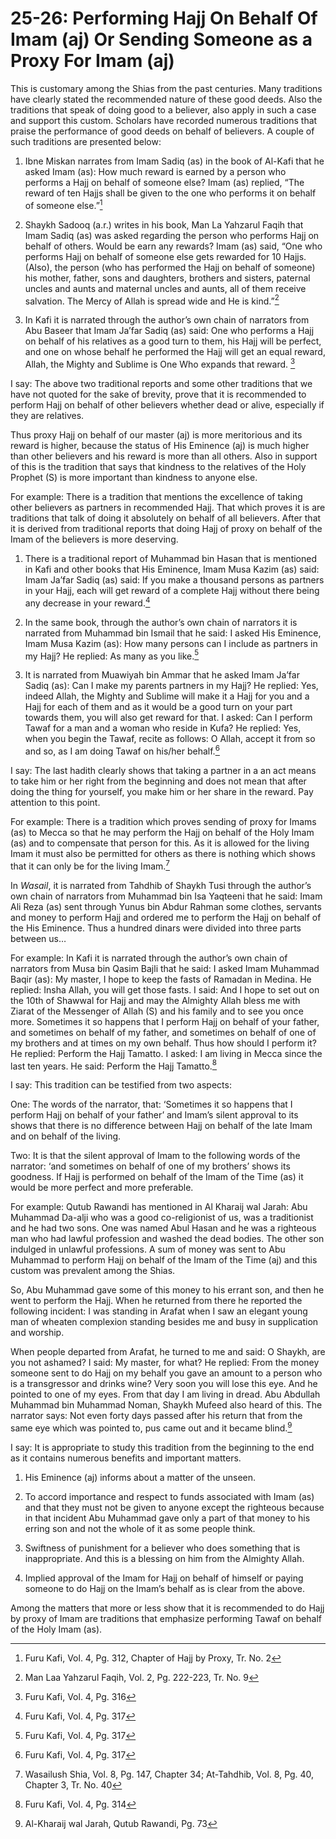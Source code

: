 25-26: Performing Hajj On Behalf Of Imam (aj) Or Sending Someone as a Proxy For Imam (aj)
=========================================================================================

This is customary among the Shias from the past centuries. Many
traditions have clearly stated the recommended nature of these good
deeds. Also the traditions that speak of doing good to a believer, also
apply in such a case and support this custom. Scholars have recorded
numerous traditions that praise the performance of good deeds on behalf
of believers. A couple of such traditions are presented below:

1. Ibne Miskan narrates from Imam Sadiq (as) in the book of Al-Kafi that
he asked Imam (as): How much reward is earned by a person who performs a
Hajj on behalf of someone else? Imam (as) replied, “The reward of ten
Hajjs shall be given to the one who performs it on behalf of someone
else.”[^1]

2. Shaykh Sadooq (a.r.) writes in his book, Man La Yahzarul Faqih that
Imam Sadiq (as) was asked regarding the person who performs Hajj on
behalf of others. Would be earn any rewards? Imam (as) said, “One who
performs Hajj on behalf of someone else gets rewarded for 10 Hajjs.
(Also), the person (who has performed the Hajj on behalf of someone) his
mother, father, sons and daughters, brothers and sisters, paternal
uncles and aunts and maternal uncles and aunts, all of them receive
salvation. The Mercy of Allah is spread wide and He is kind.”[^2]

3. In Kafi it is narrated through the author’s own chain of narrators
from Abu Baseer that Imam Ja’far Sadiq (as) said: One who performs a
Hajj on behalf of his relatives as a good turn to them, his Hajj will be
perfect, and one on whose behalf he performed the Hajj will get an equal
reward, Allah, the Mighty and Sublime is One Who expands that reward.
[^3]

I say: The above two traditional reports and some other traditions that
we have not quoted for the sake of brevity, prove that it is recommended
to perform Hajj on behalf of other believers whether dead or alive,
especially if they are relatives.

Thus proxy Hajj on behalf of our master (aj) is more meritorious and its
reward is higher, because the status of His Eminence (aj) is much higher
than other believers and his reward is more than all others. Also in
support of this is the tradition that says that kindness to the
relatives of the Holy Prophet (S) is more important than kindness to
anyone else.

For example: There is a tradition that mentions the excellence of taking
other believers as partners in recommended Hajj. That which proves it is
are traditions that talk of doing it absolutely on behalf of all
believers. After that it is derived from traditional reports that doing
Hajj of proxy on behalf of the Imam of the believers is more deserving.

1. There is a traditional report of Muhammad bin Hasan that is mentioned
in Kafi and other books that His Eminence, Imam Musa Kazim (as) said:
Imam Ja’far Sadiq (as) said: If you make a thousand persons as partners
in your Hajj, each will get reward of a complete Hajj without there
being any decrease in your reward.[^4]

2. In the same book, through the author’s own chain of narrators it is
narrated from Muhammad bin Ismail that he said: I asked His Eminence,
Imam Musa Kazim (as): How many persons can I include as partners in my
Hajj? He replied: As many as you like.[^5]

3. It is narrated from Muawiyah bin Ammar that he asked Imam Ja’far
Sadiq (as): Can I make my parents partners in my Hajj? He replied: Yes,
indeed Allah, the Mighty and Sublime will make it a Hajj for you and a
Hajj for each of them and as it would be a good turn on your part
towards them, you will also get reward for that. I asked: Can I perform
Tawaf for a man and a woman who reside in Kufa? He replied: Yes, when
you begin the Tawaf, recite as follows: O Allah, accept it from so and
so, as I am doing Tawaf on his/her behalf.[^6]

I say: The last hadith clearly shows that taking a partner in a an act
means to take him or her right from the beginning and does not mean that
after doing the thing for yourself, you make him or her share in the
reward. Pay attention to this point.

For example: There is a tradition which proves sending of proxy for
Imams (as) to Mecca so that he may perform the Hajj on behalf of the
Holy Imam (as) and to compensate that person for this. As it is allowed
for the living Imam it must also be permitted for others as there is
nothing which shows that it can only be for the living Imam.[^7]

In *Wasail*, it is narrated from Tahdhib of Shaykh Tusi through the
author’s own chain of narrators from Muhammad bin Isa Yaqteeni that he
said: Imam Ali Reza (as) sent through Yunus bin Abdur Rahman some
clothes, servants and money to perform Hajj and ordered me to perform
the Hajj on behalf of the His Eminence. Thus a hundred dinars were
divided into three parts between us…

For example: In Kafi it is narrated through the author’s own chain of
narrators from Musa bin Qasim Bajli that he said: I asked Imam Muhammad
Baqir (as): My master, I hope to keep the fasts of Ramadan in Medina. He
replied: Insha Allah, you will get those fasts. I said: And I hope to
set out on the 10th of Shawwal for Hajj and may the Almighty Allah bless
me with Ziarat of the Messenger of Allah (S) and his family and to see
you once more. Sometimes it so happens that I perform Hajj on behalf of
your father, and sometimes on behalf of my father, and sometimes on
behalf of one of my brothers and at times on my own behalf. Thus how
should I perform it? He replied: Perform the Hajj Tamatto. I asked: I am
living in Mecca since the last ten years. He said: Perform the Hajj
Tamatto.[^8]

I say: This tradition can be testified from two aspects:

One: The words of the narrator, that: ‘Sometimes it so happens that I
perform Hajj on behalf of your father’ and Imam’s silent approval to its
shows that there is no difference between Hajj on behalf of the late
Imam and on behalf of the living.

Two: It is that the silent approval of Imam to the following words of
the narrator: ‘and sometimes on behalf of one of my brothers’ shows its
goodness. If Hajj is performed on behalf of the Imam of the Time (as) it
would be more perfect and more preferable.

For example: Qutub Rawandi has mentioned in Al Kharaij wal Jarah: Abu
Muhammad Da-alji who was a good co-religionist of us, was a traditionist
and he had two sons. One was named Abul Hasan and he was a righteous man
who had lawful profession and washed the dead bodies. The other son
indulged in unlawful professions. A sum of money was sent to Abu
Muhammad to perform Hajj on behalf of the Imam of the Time (aj) and this
custom was prevalent among the Shias.

So, Abu Muhammad gave some of this money to his errant son, and then he
went to perform the Hajj. When he returned from there he reported the
following incident: I was standing in Arafat when I saw an elegant young
man of wheaten complexion standing besides me and busy in supplication
and worship.

When people departed from Arafat, he turned to me and said: O Shaykh,
are you not ashamed? I said: My master, for what? He replied: From the
money someone sent to do Hajj on my behalf you gave an amount to a
person who is a transgressor and drinks wine? Very soon you will lose
this eye. And he pointed to one of my eyes. From that day I am living in
dread. Abu Abdullah Muhammad bin Muhammad Noman, Shaykh Mufeed also
heard of this. The narrator says: Not even forty days passed after his
return that from the same eye which was pointed to, pus came out and it
became blind.[^9]

I say: It is appropriate to study this tradition from the beginning to
the end as it contains numerous benefits and important matters.

1. His Eminence (aj) informs about a matter of the unseen.

2. To accord importance and respect to funds associated with Imam (as)
and that they must not be given to anyone except the righteous because
in that incident Abu Muhammad gave only a part of that money to his
erring son and not the whole of it as some people think.

3. Swiftness of punishment for a believer who does something that is
inappropriate. And this is a blessing on him from the Almighty Allah.

4. Implied approval of the Imam for Hajj on behalf of himself or paying
someone to do Hajj on the Imam’s behalf as is clear from the above.

Among the matters that more or less show that it is recommended to do
Hajj by proxy of Imam are traditions that emphasize performing Tawaf on
behalf of the Holy Imam (as).

[^1]: Furu Kafi, Vol. 4, Pg. 312, Chapter of Hajj by Proxy, Tr. No. 2

[^2]: Man Laa Yahzarul Faqih, Vol. 2, Pg. 222-223, Tr. No. 9

[^3]: Furu Kafi, Vol. 4, Pg. 316

[^4]: Furu Kafi, Vol. 4, Pg. 317

[^5]: Furu Kafi, Vol. 4, Pg. 317

[^6]: Furu Kafi, Vol. 4, Pg. 317

[^7]: Wasailush Shia, Vol. 8, Pg. 147, Chapter 34; At-Tahdhib, Vol. 8,
Pg. 40, Chapter 3, Tr. No. 40

[^8]: Furu Kafi, Vol. 4, Pg. 314

[^9]: Al-Kharaij wal Jarah, Qutub Rawandi, Pg. 73


